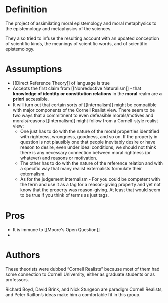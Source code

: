 # Definition

The project  of assimilating moral epistemology and moral metaphysics to the epistemology and metaphysics of the sciences.

They also tried to infuse the resulting  account with an updated conception of scientific kinds, the meanings of  scientific words, and of scientific epistemology.


# Assumptions

- [[Direct Reference Theory]] of language is true
- Accepts the first claim from [[Nonreductive Naturalism]] - that **knowledge of  identity or constitution relations** in the **moral** realm are **a priori** accessible.
- It will turn out that certain sorts of [[Internalism]] might be compatible with major components of the Cornell  Realist view. There seem to be two ways that a commitment to even defeasible morals/motives and morals/reasons [[Internalism]] might follow from a  Cornell-style realist view:
	- One just has to do with the nature of the moral  properties identified with rightness, wrongness, goodness, and so on. If the  property in question is not plausibly one that people inevitably desire or  have reason to desire, even under ideal conditions, we should not think there is any necessary connection between moral rightness (or whatever) and  reasons or motivation. 
	- The other has to do with the nature of the reference  relation and with a specific way that many realist externalists formulate their externalism.
	- As for the judgement internalism - For  you could be competent with the term and use it as a tag for a reason-giving  property and yet not know that the property was reason-giving. At least that  would seem to be true if you think of terms as just tags. 

# Pros

- It is immune to [[Moore's Open Question]]
- 

# Authors

These theorists were dubbed  “Cornell Realists” because most of them had some connection to Cornell  University, either as graduate students or as professors.

Richard Boyd, David Brink, and Nick Sturgeon are paradigm Cornell Realists, and Peter Railton’s  ideas make him a comfortable fit in this group.